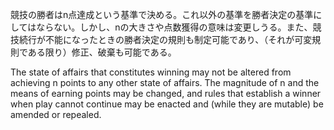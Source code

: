 競技の勝者はn点達成という基準で決める。これ以外の基準を勝者決定の基準にしてはならない。しかし、nの大きさや点数獲得の意味は変更しうる。また、競技続行が不能になったときの勝者決定の規則も制定可能であり、（それが可変規則である限り）修正、破棄も可能である。

The state of affairs that constitutes winning may not be altered from achieving n points to any other state of affairs. The magnitude of n and the means of earning points may be changed, and rules that establish a winner when play cannot continue may be enacted and (while they are mutable) be amended or repealed.
